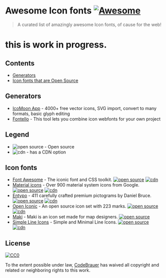 # Awesome Icon fonts [![Awesome](https://cdn.rawgit.com/sindresorhus/awesome/d7305f38d29fed78fa85652e3a63e154dd8e8829/media/badge.svg)](https://github.com/sindresorhus/awesome)
> A curated list of amazingly awesome Icon fonts, of cause for the web!

# this is work in progress.

## Contents

- [Generators](#generators)
- [Icon fonts that are Open Source](#icon-fonts-that-are-open-source)


## Generators

- [IcoMoon App](https://icomoon.io/app) - 4000+ free vector icons, SVG import, convert to many formats, basic glyph editing
- [Fontello](http://fontello.com/) - This tool lets you combine icon webfonts for your own project

## Legend

- ![open source](https://git.io/v5zHy) - Open source
- ![cdn](https://git.io/v5zH7) - has a CDN option

## Icon fonts

- [Font Awesome](http://fontawesome.io/) - The iconic font and CSS toolkit. [![open source](https://git.io/v5zHy)](https://github.com/FortAwesome/Font-Awesome) [![cdn](https://git.io/v5zH7)](https://cdnjs.com/libraries/font-awesome)
- [Material icons](https://material.io/icons/) - Over 900 material system icons from Google. [![open source](https://git.io/v5zHy)](https://github.com/google/material-design-icons) [![cdn](https://git.io/v5zH7)](http://google.github.io/material-design-icons/#icon-font-for-the-web)
- [Entypo](http://www.entypo.com/) - 411 carefully crafted premium pictograms by Daniel Bruce. [![open source](https://git.io/v5zHy)](https://github.com/danielbruce/entypo) [![cdn](https://git.io/v5zH7)](https://cdnjs.com/libraries/entypo)
- [Open Iconic](https://useiconic.com/open) - An open source icon set with 223 marks. [![open source](https://git.io/v5zHy)](https://github.com/iconic/open-iconic) [![cdn](https://git.io/v5zH7)](https://cdnjs.com/libraries/open-iconic)
- [Maki](https://www.mapbox.com/maki-icons/) - Maki is an icon set made for map designers. [![open source](https://git.io/v5zHy)](https://github.com/mapbox/maki)
- [Simple Line Icons](http://simplelineicons.com/) - Simple and Minimal Line Icons. [![open source](https://git.io/v5zHy)](https://github.com/thesabbir/simple-line-icons/) [![cdn](https://git.io/v5zH7)](https://cdnjs.com/libraries/simple-line-icons)


## License

[![CC0](http://mirrors.creativecommons.org/presskit/buttons/88x31/svg/cc-zero.svg)](https://creativecommons.org/publicdomain/zero/1.0/)

To the extent possible under law, [CodeBrauer](https://github.com/CodeBrauer) has waived all copyright and related or neighboring rights to this work.
